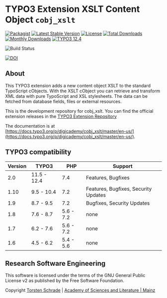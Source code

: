 # TYPO3 Extension XSLT Content Object `cobj_xslt`

[![Packagist][packagist-logo-stable]][extension-packagist-url]
[![Latest Stable Version][extension-build-shield]][extension-ter-url]
[![License][LICENSE_BADGE]][extension-packagist-url]
[![Total Downloads][extension-downloads-badge]][extension-packagist-url]
[![Monthly Downloads][extension-monthly-downloads]][extension-packagist-url]
[![TYPO3 12.4][TYPO3-shield]][TYPO3-12-url]

![Build Status](https://github.com/digicademy/cobj_xslt/actions/workflows/ci.yml/badge.svg)

[![DOI](https://zenodo.org/badge/62417256.svg)](https://zenodo.org/badge/latestdoi/62417256)

## About

This TYPO3 extension adds a new content object XSLT to the standard TypoScript cObjects. With the XSLT cObject you can retrieve and transform XML data with pure TypoScript and XSL stylesheets. The data can be fetched from database fields, files or external resources.

This is the development repository for cobj_xslt. You can find the official extension releases in the [TYPO3 Extension Repository](http://typo3.org/extensions/repository/view/cobj_xslt)

The documentation is at [https://docs.typo3.org/p/digicademy/cobj_xslt/master/en-us/](https://docs.typo3.org/p/digicademy/cobj_xslt/master/en-us/).

## TYPO3 compatibility

| Version | TYPO3       | PHP       | Support                               |
|---------|-------------|-----------|-------------------------------------- |
| 2.0     | 11.5 - 12.4 | 7.4       | Features, Bugfixes    |
| 1.10    | 9.5 - 10.4  | 7.2       | Features, Bugfixes, Security Updates  |
| 1.9     | 8.7 - 9.5   | 7.2       | Bugfixes, Security Updates            |
| 1.8     | 7.6 - 8.7   | 5.6 - 7.2 | none                                  |
| 1.7     | 6.2 - 7.6   | 5.6 - 7.2 | none                                  |
| 1.6     | 4.5 - 6.2   | 5.4 - 5.6 | none                                  |

## Research Software Engineering

This software is licensed under the terms of the GNU General Public License v2
as published by the Free Software Foundation.

Copyright <a href="https://orcid.org/0000-0002-0953-2818">Torsten Schrade</a> | <a href="http://www.adwmainz.de">Academy of Sciences and Literature | Mainz</a>

<!-- MARKDOWN LINKS & IMAGES -->

[extension-build-shield]: https://poser.pugx.org/digicademy/cobj_xslt/v/stable.svg?style=for-the-badge

[extension-downloads-badge]: https://poser.pugx.org/digicademy/cobj_xslt/d/total.svg?style=for-the-badge

[extension-monthly-downloads]: https://poser.pugx.org/digicademy/cobj_xslt/d/monthly?style=for-the-badge

[extension-ter-url]: https://extensions.typo3.org/extension/telephonedirectory/

[extension-packagist-url]: https://packagist.org/packages/digicademy/cobj_xslt/

[packagist-logo-stable]: https://img.shields.io/badge/--grey.svg?style=for-the-badge&logo=packagist&logoColor=white

[TYPO3-12-url]: https://get.typo3.org/version/12

[TYPO3-shield]: https://img.shields.io/badge/TYPO3-12.4-green.svg?style=for-the-badge&logo=typo3

[LICENSE_BADGE]: https://img.shields.io/github/license/digicademy/cobj_xslt?label=license&style=for-the-badge

